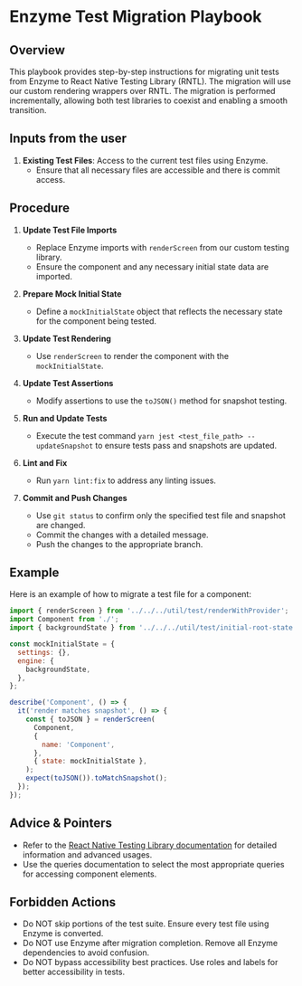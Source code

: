 # Enzyme Test Migration Playbook

## Overview

This playbook provides step-by-step instructions for migrating unit tests from Enzyme to React Native Testing Library (RNTL). The migration will use our custom rendering wrappers over RNTL. The migration is performed incrementally, allowing both test libraries to coexist and enabling a smooth transition.

## Inputs from the user

1. **Existing Test Files**: Access to the current test files using Enzyme.
    - Ensure that all necessary files are accessible and there is commit access.

## Procedure

1. **Update Test File Imports**
   - Replace Enzyme imports with `renderScreen` from our custom testing library.
   - Ensure the component and any necessary initial state data are imported.

2. **Prepare Mock Initial State**
   - Define a `mockInitialState` object that reflects the necessary state for the component being tested.

3. **Update Test Rendering**
   - Use `renderScreen` to render the component with the `mockInitialState`.

4. **Update Test Assertions**
   - Modify assertions to use the `toJSON()` method for snapshot testing.

5. **Run and Update Tests**
   - Execute the test command `yarn jest <test_file_path> --updateSnapshot` to ensure tests pass and snapshots are updated.

6. **Lint and Fix**
   - Run `yarn lint:fix` to address any linting issues.

7. **Commit and Push Changes**
   - Use `git status` to confirm only the specified test file and snapshot are changed.
   - Commit the changes with a detailed message.
   - Push the changes to the appropriate branch.

## Example

Here is an example of how to migrate a test file for a component:

```javascript
import { renderScreen } from '../../../util/test/renderWithProvider';
import Component from './';
import { backgroundState } from '../../../util/test/initial-root-state';

const mockInitialState = {
  settings: {},
  engine: {
    backgroundState,
  },
};

describe('Component', () => {
  it('render matches snapshot', () => {
    const { toJSON } = renderScreen(
      Component,
      {
        name: 'Component',
      },
      { state: mockInitialState },
    );
    expect(toJSON()).toMatchSnapshot();
  });
});
```

## Advice & Pointers

- Refer to the [React Native Testing Library documentation](https://testing-library.com/docs/react-native-testing-library/intro) for detailed information and advanced usages.
- Use the queries documentation to select the most appropriate queries for accessing component elements.

## Forbidden Actions

- Do NOT skip portions of the test suite. Ensure every test file using Enzyme is converted.
- Do NOT use Enzyme after migration completion. Remove all Enzyme dependencies to avoid confusion.
- Do NOT bypass accessibility best practices. Use roles and labels for better accessibility in tests.
